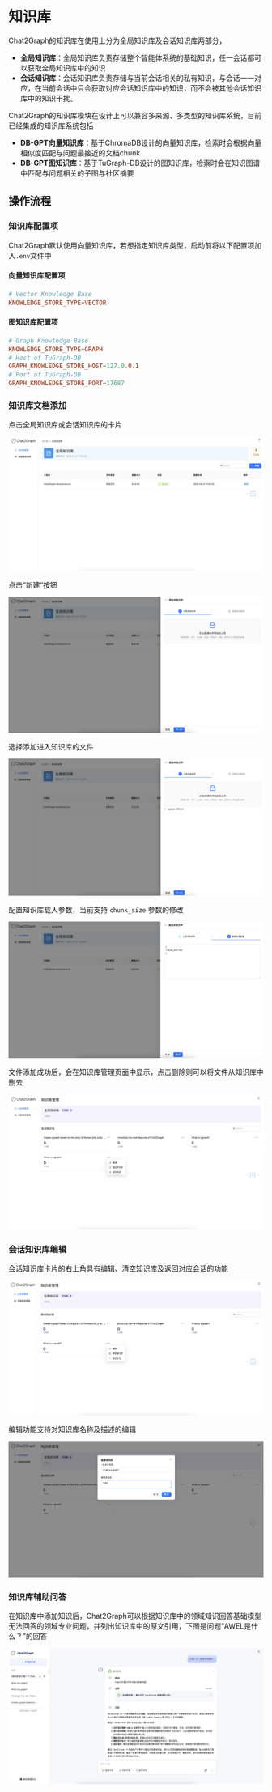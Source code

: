 # 知识库
Chat2Graph的知识库在使用上分为全局知识库及会话知识库两部分，

+ **全局知识库**：全局知识库负责存储整个智能体系统的基础知识，任一会话都可以获取全局知识库中的知识
+ **会话知识库**：会话知识库负责存储与当前会话相关的私有知识，与会话一一对应，在当前会话中只会获取对应会话知识库中的知识，而不会被其他会话知识库中的知识干扰。

Chat2Graph的知识库模块在设计上可以兼容多来源、多类型的知识库系统，目前已经集成的知识库系统包括

+ **DB-GPT向量知识库**：基于ChromaDB设计的向量知识库，检索时会根据向量相似度匹配与问题最接近的文档chunk
+ **DB-GPT图知识库**：基于TuGraph-DB设计的图知识库，检索时会在知识图谱中匹配与问题相关的子图与社区摘要

## 操作流程
### 知识库配置项
Chat2Graph默认使用向量知识库，若想指定知识库类型，启动前将以下配置项加入`.env`文件中

#### 向量知识库配置项
```toml
# Vector Knowledge Base
KNOWLEDGE_STORE_TYPE=VECTOR
```

#### 图知识库配置项
```toml
# Graph Knowledge Base
KNOWLEDGE_STORE_TYPE=GRAPH
# Host of TuGraph-DB
GRAPH_KNOWLEDGE_STORE_HOST=127.0.0.1
# Port of TuGraph-DB
GRAPH_KNOWLEDGE_STORE_PORT=17687
```

### 知识库文档添加
点击全局知识库或会话知识库的卡片

![alt text](../../../img/kb-management-cn.png)

点击“新建“按钮

![](../../../img/kb-detail-cn.png)

选择添加进入知识库的文件

![](../../../img/kb-upload-cn.png)

配置知识库载入参数，当前支持 `chunk_size` 参数的修改

![](../../../img/kb-parameter-cn.png)

文件添加成功后，会在知识库管理页面中显示，点击删除则可以将文件从知识库中删去

![](../../../img/kb-delete-cn.png)

### 会话知识库编辑
会话知识库卡片的右上角具有编辑、清空知识库及返回对应会话的功能

![](../../../img/kb-edit-cn.png)


编辑功能支持对知识库名称及描述的编辑

![](../../../img/kb-edit-name-cn.png)

### 知识库辅助问答
在知识库中添加知识后，Chat2Graph可以根据知识库中的领域知识回答基础模型无法回答的领域专业问题，并列出知识库中的原文引用，下图是问题“AWEL是什么？”的回答

![](../../../img/kb-QA-cn.png)
